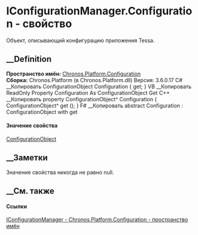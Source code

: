 # IConfigurationManager.Configuration - свойство
Объект, описывающий конфигурацию приложения Tessa.
##  __Definition
 **Пространство имён:**
[Chronos.Platform.Configuration](N_Chronos_Platform_Configuration.htm)  
 **Сборка:** Chronos.Platform (в Chronos.Platform.dll) Версия: 3.6.0.17
C# __Копировать
    ConfigurationObject Configuration { get; }
VB __Копировать
     ReadOnly Property Configuration As ConfigurationObject
    	Get
C++ __Копировать
    property ConfigurationObject^ Configuration {
    	ConfigurationObject^ get ();
    }
F# __Копировать
     abstract Configuration : ConfigurationObject with get
#### Значение свойства
[ConfigurationObject](T_Chronos_Platform_Configuration_ConfigurationObject.htm)
##  __Заметки
Значение свойства никогда не равно null.
## __См. также
#### Ссылки
[IConfigurationManager -
](T_Chronos_Platform_Configuration_IConfigurationManager.htm)
[Chronos.Platform.Configuration - пространство
имён](N_Chronos_Platform_Configuration.htm)
